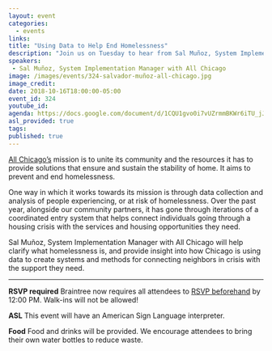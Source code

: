 ```yaml
---
layout: event
categories:
  - events
links:
title: "Using Data to Help End Homelessness"
description: "Join us on Tuesday to hear from Sal Muñoz, System Implementation Manager with All Chicago, who will help clarify what homelessness is, and provide insight into how Chicago is using data to create systems and methods for connecting neighbors in crisis with the support they need. Remember to RSVP by noon next Tuesday!"
speakers:
 - Sal Muñoz, System Implementation Manager with All Chicago
image: /images/events/324-salvador-muñoz-all-chicago.jpg
image_credit:
date: 2018-10-16T18:00:00-05:00
event_id: 324
youtube_id:
agenda: https://docs.google.com/document/d/1CQU1gvo0i7vUZrmmBKWr6iTU_jJb2m2bCdu7X7HLGJ0/edit?usp=sharing
asl_provided: true
tags:
published: true
---
```


[All Chicago’s](https://allchicago.org/) mission is to unite its community and the resources it has to provide solutions that ensure and sustain the stability of home. It aims to prevent and end homelessness.

One way in which it works towards its mission is through data collection and analysis of people experiencing, or at risk of homelessness. Over the past year, alongside our community partners, it has gone through iterations of a coordinated entry system that helps connect individuals going through a housing crisis with the services and housing opportunities they need.

Sal Muñoz, System Implementation Manager with All Chicago will help clarify what homelessness is, and provide insight into how Chicago is using data to create systems and methods for connecting neighbors in crisis with the support they need.

---

**RSVP required** Braintree now requires all attendees to [RSVP beforehand](https://www.eventbrite.com/e/chi-hack-night-registration-41703945624) by 12:00 PM. Walk-ins will not be allowed!

**ASL** This event will have an American Sign Language interpreter.

**Food** Food and drinks will be provided. We encourage attendees to bring their own water bottles to reduce waste.

